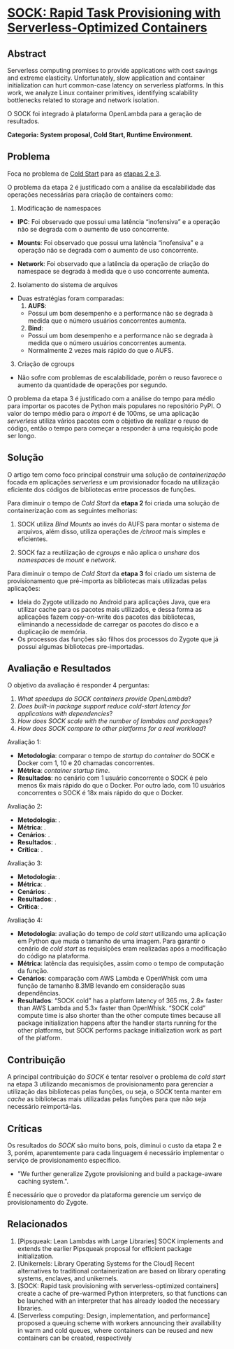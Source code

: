 # **[SOCK: Rapid Task Provisioning with Serverless-Optimized Containers](https://www.usenix.org/system/files/conference/atc18/atc18-oakes.pdf)**

## Abstract

Serverless computing promises to provide applications with cost savings and extreme elasticity. Unfortunately, slow application and container initialization can hurt common-case latency on serverless platforms. In this work, we analyze Linux container primitives, identifying scalability bottlenecks related to storage and network isolation.

O SOCK foi integrado à plataforma OpenLambda para a geração de resultados.

**Categoria: System proposal, Cold Start, Runtime Environment.**

## Problema
Foca no problema de [Cold Start](../../README.md) para as [etapas 2 e 3](../../README.md).

O problema da etapa 2 é justificado com a análise da escalabilidade das operações necessárias para criação de containers como:
1. Modificação de namespaces
  - **IPC**: Foi observado que possui uma latência “inofensiva” e a operação não se degrada com o aumento de uso concorrente.

  - **Mounts**: Foi observado que possui uma latência “inofensiva” e a operação não se degrada com o aumento de uso concorrente.

  - **Network**: Foi observado que a latência da operação de criação do namespace se degrada à medida que o uso concorrente aumenta.

2. Isolamento do sistema de arquivos
  - Duas estratégias foram comparadas:
    1. **AUFS**:
      - Possui um bom desempenho e a performance não se degrada à medida que o número usuários concorrentes aumenta.
    2. **Bind**:
      - Possui um bom desempenho e a performance não se degrada à medida que o número usuários concorrentes aumenta.
      - Normalmente 2 vezes mais rápido do que o AUFS.

3. Criação de cgroups
  - Não sofre com problemas de escalabilidade, porém o reuso favorece o aumento da quantidade de operações por segundo.

O problema da etapa 3 é justificado com a análise do tempo para médio para importar os pacotes de Python mais populares no repositório PyPI. O valor do tempo médio para o *import* é de 100ms, se uma aplicação *serverless* utiliza vários pacotes com o objetivo de realizar o reuso de código, então o tempo para começar a responder à uma requisição pode ser longo.


## Solução
O artigo tem como foco principal construir uma solução de *containerização* focada em aplicações *serverless* e um provisionador focado na utilização eficiente dos códigos de bibliotecas entre processos de funções.

Para diminuir o tempo de *Cold Start* da **etapa 2** foi criada uma solução de containerização com as seguintes melhorias:
  1. SOCK utiliza *Bind Mounts* ao invés do AUFS para montar o sistema de arquivos, além disso, utiliza operações de */chroot* mais simples e eficientes.

  2. SOCK faz a reutilização de *cgroups* e não aplica o *unshare* dos *namespaces* de *mount* e *network*.

Para diminuir o tempo de *Cold Start* da **etapa 3** foi criado um sistema de provisionamento que pré-importa as bibliotecas mais utilizadas pelas aplicações:
  - Ideia do Zygote utilizado no Android para aplicações Java, que era utilizar cache para os pacotes mais utilizados, e dessa forma as aplicações fazem copy-on-write dos pacotes das bibliotecas, eliminando a necessidade de carregar os pacotes do disco e a duplicação de memória.
  - Os processos das funções são filhos dos processos do Zygote que já possui algumas bibliotecas pre-importadas.


## Avaliação e Resultados
O objetivo da avaliação é responder 4 perguntas:
  1. *What speedups do SOCK containers provide OpenLambda*?
  2. *Does built-in package support reduce cold-start latency for applications with dependencies*?
  3. *How does SOCK scale with the number of lambdas and packages*?
  4. *How does SOCK compare to other platforms for a real workload*?

Avaliação 1:
- **Metodologia**: comparar o tempo de *startup* do *container* do SOCK e Docker com 1, 10 e 20 chamadas concorrentes.
- **Métrica**: *container startup time*.
- **Resultados**: no cenário com 1 usuário concorrente o SOCK é pelo menos 6x mais rápido do que o Docker. Por outro lado, com 10 usuários concorrentes o SOCK é 18x mais rápido do que o Docker.

Avaliação 2:
- **Metodologia**: .
- **Métrica**: .
- **Cenários**: .
- **Resultados**: .
- **Crítica**: .

Avaliação 3:
- **Metodologia**: .
- **Métrica**: .
- **Cenários**: .
- **Resultados**: .
- **Crítica**: .

Avaliação 4:
- **Metodologia**: avaliação do tempo de *cold start* utilizando uma aplicação em Python que muda o tamanho de uma imagem. Para garantir o cenário de *cold start* as requisições eram realizadas após a modificação do código na plataforma.
- **Métrica**: latência das requisições, assim como o tempo de computação da função.
- **Cenários**: comparação com AWS Lambda e OpenWhisk com uma função de tamanho 8.3MB levando em consideração suas dependências.
- **Resultados**: “SOCK cold” has a platform latency of 365 ms, 2.8× faster than AWS Lambda and 5.3× faster than OpenWhisk. “SOCK cold” compute time is also shorter than the other compute times because all package initialization happens after the handler starts running for the other platforms, but SOCK performs package initialization work as part of the platform.

## Contribuição
A principal contribuição do *SOCK* é tentar resolver o problema de *cold start* na etapa 3 utilizando mecanismos de provisionamento para gerenciar a utilização das bibliotecas pelas funções, ou seja, o *SOCK* tenta manter em *cache* as bibliotecas mais utilizadas pelas funções para que não seja necessário reimportá-las.

## Críticas
Os resultados do *SOCK* são muito bons, pois, diminui o custo da etapa 2 e 3, porém, aparentemente para cada linguagem é necessário implementar o serviço de provisionamento específico.

- "We further generalize Zygote provisioning and build a package-aware caching system.".

É necessário que o provedor da plataforma gerencie um serviço de provisionamento do Zygote.

## Relacionados
1. [Pipsqueak: Lean Lambdas with Large Libraries] SOCK implements and extends the earlier Pipsqueak proposal for efficient package initialization.
2. [Unikernels: Library Operating Systems for the Cloud] Recent alternatives to traditional containerization are based on library operating systems, enclaves, and unikernels.
3. [SOCK: Rapid task provisioning with serverless-optimized containers] create a cache of pre-warmed Python interpreters, so that functions can be launched with an interpreter that has already loaded the necessary libraries.
4. [Serverless computing: Design, implementation, and performance] proposed a queuing scheme with workers announcing their availability in warm and cold queues, where containers can be reused and new containers can be created, respectively
